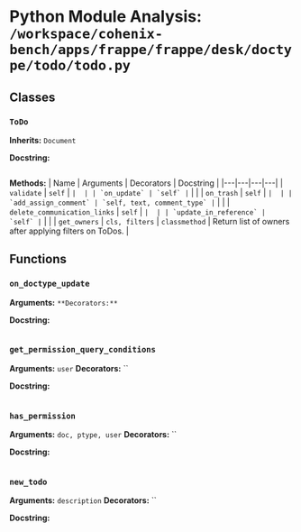 # Python Module Analysis: `/workspace/cohenix-bench/apps/frappe/frappe/desk/doctype/todo/todo.py`

## Classes

### `ToDo`
**Inherits:** `Document`


**Docstring:**
```

```

**Methods:**
| Name | Arguments | Decorators | Docstring |
|---|---|---|---|
| `validate` | `self` | `` |  |
| `on_update` | `self` | `` |  |
| `on_trash` | `self` | `` |  |
| `add_assign_comment` | `self, text, comment_type` | `` |  |
| `delete_communication_links` | `self` | `` |  |
| `update_in_reference` | `self` | `` |  |
| `get_owners` | `cls, filters` | `classmethod` | Return list of owners after applying filters on ToDos. |





## Functions

### `on_doctype_update`
**Arguments:** ``
**Decorators:** ``

**Docstring:**
```

```
### `get_permission_query_conditions`
**Arguments:** `user`
**Decorators:** ``

**Docstring:**
```

```
### `has_permission`
**Arguments:** `doc, ptype, user`
**Decorators:** ``

**Docstring:**
```

```
### `new_todo`
**Arguments:** `description`
**Decorators:** ``

**Docstring:**
```

```

